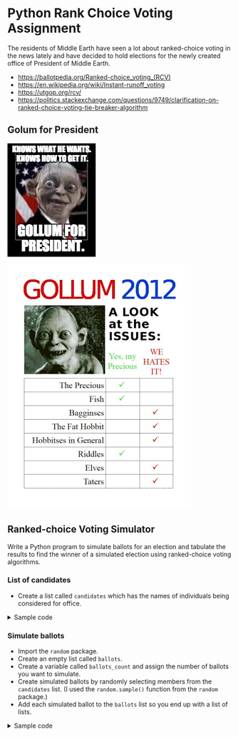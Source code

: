 # Python Rank Choice Voting Assignment

The residents of Middle Earth have seen a lot about ranked-choice voting in the news lately and have decided to hold elections for the newly created office of President of Middle Earth.

* https://ballotpedia.org/Ranked-choice_voting_(RCV)
* https://en.wikipedia.org/wiki/Instant-runoff_voting
* https://utgop.org/rcv/
* https://politics.stackexchange.com/questions/9749/clarification-on-ranked-choice-voting-tie-breaker-algorithm

## Golum for President

![Gollum for President Issues](/images/GollumPresident1.jpg)

![Gollum for President Issues](/images/GollumPresidentIssues.jpg)

## Ranked-choice Voting Simulator

Write a Python program to simulate ballots for an election and tabulate the results to find the winner of a simulated election using ranked-choice voting algorithms.


### List of candidates

* Create a list called `candidates` which has the names of individuals being considered for office.

<details>
  <summary>Sample code</summary>
  
  ```Python
  candidates = ['Aragorn','Arwen','Bilbo','Elrond','Faramir','Frodo','Gandalf','Gimli','Gollum', 'Legolas','Saruman']
  ```
  
</details>


### Simulate ballots

* Import the `random` package.
* Create an empty list called `ballots`.
* Create a variable called `ballots_count` and assign the number of ballots you want to simulate.
* Create simulated ballots by randomly selecting members from the `candidates` list. (I used the `random.sample()` function from the `random` package.) 
* Add each simulated ballot to the `ballots` list so you end up with a list of lists.

<details>
  <summary>Sample code</summary>
  
```Python
import random

ballots = []
ballots_count = 20

for i in range (0,ballots_count):
    random_number = random.randint(1, len(candidates))
    ballots.append(random.sample(candidates,random_number))
```
  
</details>
